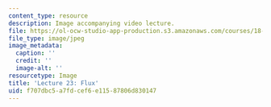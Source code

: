 ```yaml
---
content_type: resource
description: Image accompanying video lecture.
file: https://ol-ocw-studio-app-production.s3.amazonaws.com/courses/18-02-multivariable-calculus-fall-2007/f707dbc5a7fdcef6e11587806d830147_23.jpg
file_type: image/jpeg
image_metadata:
  caption: ''
  credit: ''
  image-alt: ''
resourcetype: Image
title: 'Lecture 23: Flux'
uid: f707dbc5-a7fd-cef6-e115-87806d830147
---
```

